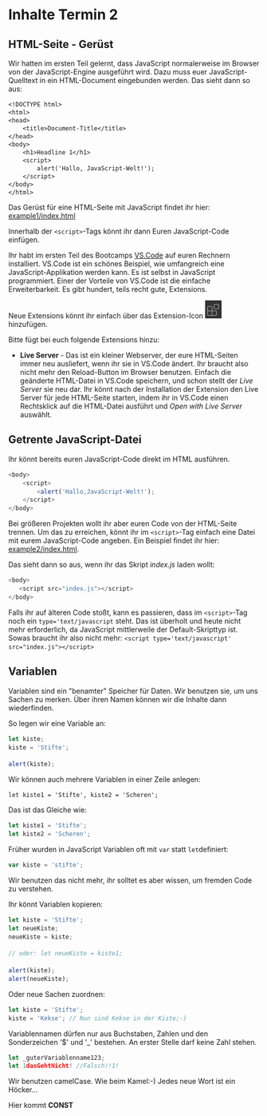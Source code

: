 # Inhalte Termin 2

## HTML-Seite - Gerüst
Wir hatten im ersten Teil gelernt, dass JavaScript normalerweise im Browser von der JavaScript-Engine ausgeführt wird. Dazu muss euer JavaScript-Quelltext in ein HTML-Document eingebunden werden. Das sieht dann so aus:
```
<!DOCTYPE html>
<html>
<head>
    <title>Document-Title</title>
</head>
<body>
    <h1>Headline 1</h1>
    <script>
        alert('Hallo, JavaScript-Welt!');
    </script>
</body>
</html>
```

Das Gerüst für eine HTML-Seite mit JavaScript findet ihr hier: [example1/index.html](example1/index.html)

Innerhalb der `<script>`-Tags könnt ihr dann Euren JavaScript-Code einfügen.

Ihr habt im ersten Teil des Bootcamps [VS.Code](https://code.visualstudio.com/) auf euren Rechnern installiert. VS.Code ist ein schönes Beispiel, wie umfangreich eine JavaScript-Applikation werden kann. Es ist selbst in JavaScript programmiert. Einer der Vorteile von VS.Code ist die einfache Erweiterbarkeit. Es gibt hundert, teils recht gute, Extensions. 

Neue Extensions könnt ihr einfach über das Extension-Icon ![Extension-Icon](../images/vs.code-extension-icon.PNG "Extension Icon") hinzufügen. 

Bitte fügt bei euch folgende Extensions hinzu:

- **Live Server** - Das ist ein kleiner Webserver, der eure HTML-Seiten immer neu ausliefert, wenn ihr sie in VS.Code ändert. Ihr braucht also nicht mehr den Reload-Button im Browser benutzen. Einfach die geänderte HTML-Datei in VS.Code speichern, und schon stellt der _Live Server_ sie neu dar. 
Ihr könnt nach der Installation der Extension den Live Server für jede HTML-Seite starten, indem ihr in VS.Code einen Rechtsklick auf die HTML-Datei ausführt und *Open with Live Server* auswählt.

## Getrente JavaScript-Datei

Ihr könnt bereits euren JavaScript-Code direkt im HTML ausführen. 
```javascript
<body>
    <script>
        <alert('Hallo,JavaScript-Welt!');
    </script>
</body>
```
Bei größeren Projekten wollt ihr aber euren Code von der HTML-Seite trennen. Um das zu erreichen, könnt ihr im `<script>`-Tag einfach eine Datei mit eurem JavaScript-Code angeben. Ein Beispiel findet ihr hier: [example2/index.html](example2/index.html).


Das sieht dann so aus, wenn ihr das Skript _index.js_ laden wollt:
```javascript
<body>
   <script src="index.js"></script>
</body>
```
Falls ihr auf älteren Code stoßt, kann es passieren, dass im `<script>`-Tag noch ein `type='text/javascript` steht. Das ist überholt und heute nicht mehr erforderlich, da JavaScript mittlerweile der Default-Skripttyp ist.
Sowas braucht ihr also nicht mehr:
`<script type='text/javascript' src="index.js"></script>` 

## Variablen
Variablen sind ein "benamter" Speicher für Daten. Wir benutzen sie, um uns Sachen zu merken. Über ihren Namen können wir die Inhalte dann wiederfinden.

So legen wir eine Variable an:
```javascript 
let kiste;
kiste = 'Stifte';

alert(kiste);
 ```

Wir können auch mehrere Variablen in einer Zeile anlegen:
```
let kiste1 = 'Stifte', kiste2 = 'Scheren';
 ```

Das ist das Gleiche wie:

```javascript
let kiste1 = 'Stifte';
let kiste2 = 'Scheren';
 ```

Früher wurden in JavaScript Variablen oft mit `var` statt `let`definiert:
```javascript
var kiste = 'stifte';
 ```

Wir benutzen das nicht mehr, ihr solltet es aber wissen, um fremden Code zu verstehen.

Ihr könnt Variablen kopieren:
```javascript
let kiste = 'Stifte';
let neueKiste;
neueKiste = kiste;

// oder: let neueKiste = kiste1;

alert(kiste);
alert(neueKiste);
 ```

Oder neue Sachen zuordnen:
```javascript
let kiste = 'Stifte';
kiste = 'Kekse'; // Nun sind Kekse in der Kiste;-)
 ```

Variablennamen dürfen nur aus Buchstaben, Zahlen und den Sonderzeichen '$' und '_' bestehen. An erster Stelle darf keine Zahl stehen.

```javascript
let _guterVariablenname123;
let 1dasGehtNicht! //Falsch!!1!
 ```
Wir benutzen camelCase. Wie beim Kamel:-) Jedes neue Wort ist ein Höcker...

Hier kommt **CONST**


